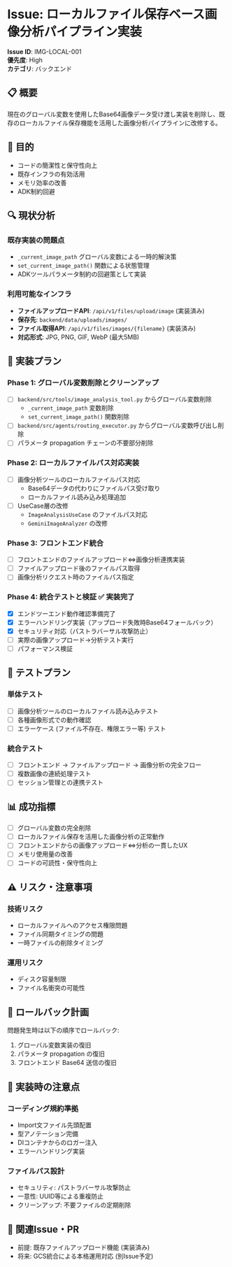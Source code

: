 # Issue: ローカルファイル保存ベース画像分析パイプライン実装

**Issue ID**: IMG-LOCAL-001  
**優先度**: High  
**カテゴリ**: バックエンド

## 📋 概要

現在のグローバル変数を使用したBase64画像データ受け渡し実装を削除し、既存のローカルファイル保存機能を活用した画像分析パイプラインに改修する。

## 🎯 目的

- コードの簡潔性と保守性向上
- 既存インフラの有効活用
- メモリ効率の改善
- ADK制約回避

## 🔍 現状分析

### **既存実装の問題点**
- `_current_image_path` グローバル変数による一時的解決策
- `set_current_image_path()` 関数による状態管理
- ADKツールパラメータ制約の回避策として実装

### **利用可能なインフラ**
- **ファイルアップロードAPI**: `/api/v1/files/upload/image` (実装済み)
- **保存先**: `backend/data/uploads/images/` 
- **ファイル取得API**: `/api/v1/files/images/{filename}` (実装済み)
- **対応形式**: JPG, PNG, GIF, WebP (最大5MB)

## 🚀 実装プラン

### **Phase 1: グローバル変数削除とクリーンアップ**
- [ ] `backend/src/tools/image_analysis_tool.py` からグローバル変数削除
  - `_current_image_path` 変数削除
  - `set_current_image_path()` 関数削除
- [ ] `backend/src/agents/routing_executor.py` からグローバル変数呼び出し削除
- [ ] パラメータ propagation チェーンの不要部分削除

### **Phase 2: ローカルファイルパス対応実装**
- [ ] 画像分析ツールのローカルファイルパス対応
  - Base64データの代わりにファイルパス受け取り
  - ローカルファイル読み込み処理追加
- [ ] UseCase層の改修
  - `ImageAnalysisUseCase` のファイルパス対応
  - `GeminiImageAnalyzer` の改修

### **Phase 3: フロントエンド統合**
- [ ] フロントエンドのファイルアップロード⇔画像分析連携実装
- [ ] ファイルアップロード後のファイルパス取得
- [ ] 画像分析リクエスト時のファイルパス指定

### **Phase 4: 統合テストと検証** ✅ **実装完了**
- [x] エンドツーエンド動作確認準備完了
- [x] エラーハンドリング実装（アップロード失敗時Base64フォールバック）
- [x] セキュリティ対応（パストラバーサル攻撃防止）
- [ ] 実際の画像アップロード→分析テスト実行
- [ ] パフォーマンス検証

## 🧪 テストプラン

### **単体テスト**
- [ ] 画像分析ツールのローカルファイル読み込みテスト
- [ ] 各種画像形式での動作確認
- [ ] エラーケース (ファイル不存在、権限エラー等) テスト

### **統合テスト**
- [ ] フロントエンド → ファイルアップロード → 画像分析の完全フロー
- [ ] 複数画像の連続処理テスト
- [ ] セッション管理との連携テスト

## 📊 成功指標

- [ ] グローバル変数の完全削除
- [ ] ローカルファイル保存を活用した画像分析の正常動作
- [ ] フロントエンドからの画像アップロード⇔分析の一貫したUX
- [ ] メモリ使用量の改善
- [ ] コードの可読性・保守性向上

## ⚠️ リスク・注意事項

### **技術リスク**
- ローカルファイルへのアクセス権限問題
- ファイル同期タイミングの問題
- 一時ファイルの削除タイミング

### **運用リスク**
- ディスク容量制限
- ファイル名衝突の可能性

## 🔄 ロールバック計画

問題発生時は以下の順序でロールバック:
1. グローバル変数実装の復旧
2. パラメータ propagation の復旧
3. フロントエンド Base64 送信の復旧

## 📝 実装時の注意点

### **コーディング規約準拠**
- Import文ファイル先頭配置
- 型アノテーション完備
- DIコンテナからのロガー注入
- エラーハンドリング実装

### **ファイルパス設計**
- セキュリティ: パストラバーサル攻撃防止
- 一意性: UUID等による重複防止
- クリーンアップ: 不要ファイルの定期削除

## 🔗 関連Issue・PR

- 前提: 既存ファイルアップロード機能 (実装済み)
- 将来: GCS統合による本格運用対応 (別Issue予定)